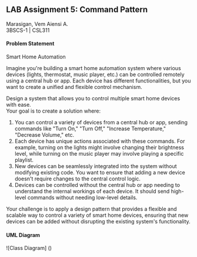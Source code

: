 ## LAB Assignment 5: Command Pattern
Marasigan, Vem Aiensi A. <br>
3BSCS-1 | CSL311

#### Problem Statement
Smart Home Automation

Imagine you're building a smart home automation system where various devices
(lights, thermostat, music player, etc.) can be controlled remotely using a central hub or app. 
Each device has different functionalities, but you want to create a unified and flexible control mechanism.

Design a system that allows you to control multiple smart home devices with ease. <br>
Your goal is to create a solution where:

 1. You can control a variety of devices from a central hub or app, sending commands like "Turn On," "Turn Off," "Increase Temperature," "Decrease Volume," etc.
 2. Each device has unique actions associated with these commands. For example, turning on the lights might involve changing their brightness level, while turning on the music player may involve playing a specific playlist.
 3. New devices can be seamlessly integrated into the system without modifying existing code. You want to ensure that adding a new device doesn't require changes to the central control logic.
 4. Devices can be controlled without the central hub or app needing to understand the internal workings of each device. It should send high-level commands without needing low-level details.

Your challenge is to apply a design pattern that provides a flexible and scalable way to control a variety of smart home devices, ensuring that new devices can be added without disrupting the existing system's functionality.
<br>

#### UML Diagram
![Class Diagram] ()
